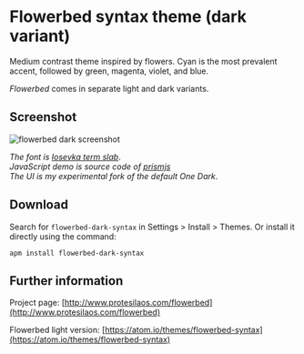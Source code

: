 # Flowerbed syntax theme (dark variant)

Medium contrast theme inspired by flowers. Cyan is the most prevalent accent, followed by green, magenta, violet, and blue.

*Flowerbed* comes in separate light and dark variants.

## Screenshot

![flowerbed dark screenshot](https://raw.githubusercontent.com/protesilaos/prot16/master/flowerbed/img/flowerbed_dark_sample.png)

*The font is [Iosevka term slab](https://github.com/be5invis/Iosevka)*.  
*JavaScript demo is source code of [prismjs](http://prismjs.com/)*  
*The UI is my experimental fork of the default One Dark*.

## Download

Search for `flowerbed-dark-syntax` in Settings > Install > Themes. Or install it directly using the command:

```shell
apm install flowerbed-dark-syntax
```

## Further information

Project page: [http://www.protesilaos.com/flowerbed](http://www.protesilaos.com/flowerbed)

Flowerbed light version: [https://atom.io/themes/flowerbed-syntax](https://atom.io/themes/flowerbed-syntax)
